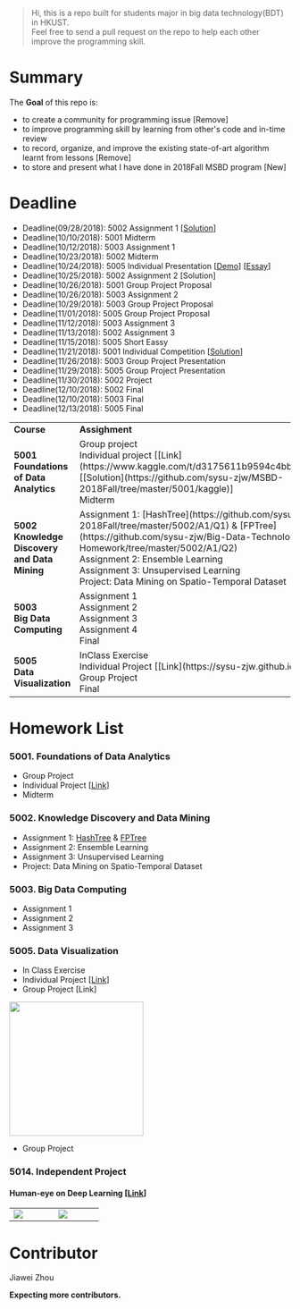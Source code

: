 >Hi, this is a repo built for students major in big data technology(BDT) in HKUST.  \
> Feel free to send a pull request on the repo to help each other improve the programming skill.

# Summary
The **Goal** of this repo is:
- to create a community for programming issue [Remove]
- to improve programming skill by learning from other's code and  in-time review
- to record, organize, and improve the existing state-of-art algorithm learnt from lessons [Remove]
- to store and present what I have done in 2018Fall MSBD program [New]

# Deadline
- Deadline(09/28/2018): 5002 Assignment 1 [[Solution](https://github.com/sysu-zjw/MSBD-2018Fall/tree/master/5002/A1/Q2)]
- Deadline(10/10/2018): 5001 Midterm 
- Deadline(10/12/2018): 5003 Assignment 1 
- Deadline(10/23/2018): 5002 Midterm 
- Deadline(10/24/2018): 5005 Individual Presentation [[Demo](https://sysu-zjw.github.io/5005TopVIS/)]  [[Essay](https://github.com/sysu-zjw/MSBD-2018Fall/blob/master/5005/Essay.md)]
- Deadline(10/25/2018): 5002 Assignment 2 [Solution]
- Deadline(10/26/2018): 5001 Group Project Proposal 
- Deadline(10/26/2018): 5003 Assignment 2 
- Deadline(10/29/2018): 5003 Group Project Proposal 
- Deadline(11/01/2018): 5005 Group Project Proposal 
- Deadline(11/12/2018): 5003 Assignment 3
- Deadline(11/13/2018): 5002 Assignment 3 
- Deadline(11/15/2018): 5005 Short Eassy
- Deadline(11/21/2018): 5001 Individual Competition [[Solution](https://i.imgflip.com/1dq5fk.jpg)]
- Deadline(11/26/2018): 5003 Group Project Presentation 
- Deadline(11/29/2018): 5005 Group Project Presentation 
- Deadline(11/30/2018): 5002 Project 
- Deadline(12/10/2018): 5002 Final 
- Deadline(12/10/2018): 5003 Final 
- Deadline(12/13/2018): 5005 Final 

<table border="0">
    <tbody>
        <tr>
            <td width="20"> <b> Course </b> </td>
            <td width="80"> <b> Assighment </b> </td>
        </tr>
        <tr>
            <td width="20"> <b> 5001<br/> Foundations of Data Analytics </b>  </td>
            <td width="80"> Group project <br/>
                                                Individual project [[Link](https://www.kaggle.com/t/d3175611b9594c4bb94a974e8ad664a5)] [[Solution](https://github.com/sysu-zjw/MSBD-2018Fall/tree/master/5001/kaggle)] <br/>
                                                Midterm
        </tr>
        <tr>
            <td width="20"><b> 5002 <br/> Knowledge Discovery and Data Mining </b></td>
            <td width="80"> Assignment 1:  [HashTree](https://github.com/sysu-zjw/MSBD-2018Fall/tree/master/5002/A1/Q1) & [FPTree](https://github.com/sysu-zjw/Big-Data-Technology-Homework/tree/master/5002/A1/Q2) <br/>
                                                Assignment 2:  Ensemble Learning <br/>
                                                Assignment 3:  Unsupervised Learning <br/>
                                                Project:  Data Mining on Spatio-Temporal Dataset
        </tr>
        <tr>
            <td width="20"><b> 5003 <br/> Big Data Computing </b></td>
            <td width="80"> Assignment 1<br/>
                                                Assignment 2<br/>
                                                Assignment 3 <br/>
                                                Assignment 4 <br/>
                                                Final        
        </tr>
        <tr>
            <td width="20"><b> 5005 <br/> Data Visualization </b></td>
            <td width="80">  InClass Exercise<br/>
                                                Individual Project [[Link](https://sysu-zjw.github.io/5005TopVIS/)] <br/>
                                                Group Project <br/>
                                                Final
        </tr>
    </tbody>
</table>


# Homework List
### 5001. Foundations of Data Analytics
- Group Project
- Individual Project [[Link](https://www.kaggle.com/t/d3175611b9594c4bb94a974e8ad664a5)] 
- Midterm

### 5002. Knowledge Discovery and Data Mining
- Assignment 1:  [HashTree](https://github.com/sysu-zjw/MSBD-2018Fall/tree/master/5002/A1/Q1) & [FPTree](https://github.com/sysu-zjw/Big-Data-Technology-Homework/tree/master/5002/A1/Q2)
- Assignment 2:  Ensemble Learning
- Assignment 3:  Unsupervised Learning
- Project:  Data Mining on Spatio-Temporal Dataset


### 5003. Big Data Computing
- Assignment 1
- Assignment 2
- Assignment 3

### 5005. Data Visualization
- In Class Exercise
- Individual Project [[Link](https://sysu-zjw.github.io/5005TopVIS/)]
- Group Project [Link]

[<img src="https://github.com/sysu-zjw/MSBD-2018Fall/blob/master/img/5005Pre.png" width="240">](https://sysu-zjw.github.io/5005TopVIS/)

- Group Project

### 5014. Independent Project
#### Human-eye on Deep Learning [[Link](https://github.com/sysu-zjw/XAI-Project)]
<table border=0 >
    <tbody>
        <tr>
            <td width="20%" > <img src="https://github.com/sysu-zjw/MSBD-2018Fall/blob/master/img/5014XAI_1.png"> </td>
            <td width="20%"> <img src="https://github.com/sysu-zjw/MSBD-2018Fall/blob/master/img/5014XAI_2.png"> </td>
        </tr>
    </tbody>
</table>


# Contributor
Jiawei Zhou

**Expecting more contributors.**

